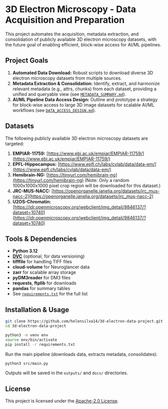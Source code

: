 # 3D Electron Microscopy - Data Acquisition and Preparation

This project automates the acquisition, metadata extraction, and consolidation of publicly available 3D electron microscopy datasets, with the future goal of enabling efficient, block-wise access for AI/ML pipelines.

## Project Goals

1. **Automated Data Download:** Robust scripts to download diverse 3D electron microscopy datasets from multiple sources.
1. **Metadata Extraction & Consolidation:** Identify, extract, and harmonize relevant metadata (e.g., attrs, chunks) from each dataset, providing a unified and queryable view (see [`METADATA_SUMMARY.md`](docs/METADATA_SUMMARY.md)).
1. **AI/ML Pipeline Data Access Design:** Outline and prototype a strategy for block-wise access to large 3D image datasets for scalable AI/ML workflows (see [`DATA_ACCESS_DESIGN.md`](docs/DATA_ACCESS_DESIGN.md)).

## Datasets

The following publicly available 3D electron microscopy datasets are targeted:

1. **EMPIAR-11759:** [https://www.ebi.ac.uk/empiar/EMPIAR-11759/](https://www.ebi.ac.uk/empiar/EMPIAR-11759/)
1. **EPFL-Hippocampus:** [https://www.epfl.ch/labs/cvlab/data/data-em/](https://www.epfl.ch/labs/cvlab/data/data-em/)
1. **Hemibrain-NG:** [https://tinyurl.com/hemibrain-ng](https://tinyurl.com/hemibrain-ng) (Note: Only a random 1000x1000x1000 pixel crop region will be downloaded for this dataset.)
1. **JRC-MUS-NACC:** [https://openorganelle.janelia.org/datasets/jrc_mus-nacc-2](https://openorganelle.janelia.org/datasets/jrc_mus-nacc-2)
1. **U2OS-Chromatin:** [https://idr.openmicroscopy.org/webclient/img_detail/9846137/?dataset=10740](https://idr.openmicroscopy.org/webclient/img_detail/9846137/?dataset=10740)

## Tools & Dependencies

- **Python 3.12**
- **[DVC](https://dvc.org/)** (optional, for data versioning)
- **tifffile** for handling TIFF files
- **cloud-volume** for Neuroglancer data
- **zarr** for scalable array storage
- **pyDM3reader** for DM3 files
- **requests**, **ftplib** for downloads
- **pandas** for summary tables
- See [`requirements.txt`](requirements.txt) for the full list

## Installation & Usage

```bash
git clone https://github.com/helensilva14/3d-electron-data-project.git
cd 3d-electron-data-project

python3 -m venv env
source env/bin/activate
pip install -r requirements.txt
```

Run the main pipeline (downloads data, extracts metadata, consolidates):

```bash
python3 src/main.py
```

Outputs will be saved in the `outputs/` and `docs/` directories.

## License

This project is licensed under the [Apache-2.0 License](https://www.apache.org/licenses/LICENSE-2.0).